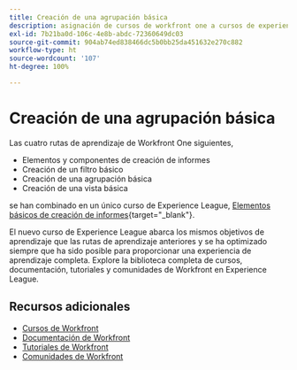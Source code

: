 ```yaml
---
title: Creación de una agrupación básica
description: asignación de cursos de workfront one a cursos de experience league
exl-id: 7b21ba0d-106c-4e8b-abdc-72360649dc03
source-git-commit: 904ab74ed838466dc5b0bb25da451632e270c882
workflow-type: ht
source-wordcount: '107'
ht-degree: 100%

---
```


# Creación de una agrupación básica

Las cuatro rutas de aprendizaje de Workfront One siguientes,

* Elementos y componentes de creación de informes
* Creación de un filtro básico
* Creación de una agrupación básica
* Creación de una vista básica

se han combinado en un único curso de Experience League, [Elementos básicos de creación de informes](https://experienceleague.adobe.com/?recommended=Workfront-U-1-2022.1.reporting){target="_blank"}.

El nuevo curso de Experience League abarca los mismos objetivos de aprendizaje que las rutas de aprendizaje anteriores y se ha optimizado siempre que ha sido posible para proporcionar una experiencia de aprendizaje completa.  Explore la biblioteca completa de cursos, documentación, tutoriales y comunidades de Workfront en Experience League.

## Recursos adicionales

* [Cursos de Workfront](https://experienceleague.adobe.com/?lang=es&amp;Solution=Workfront#courses)
* [Documentación de Workfront](https://experienceleague.adobe.com/docs/workfront.html?lang=es)
* [Tutoriales de Workfront](https://experienceleague.adobe.com/docs/workfront-learn/tutorials-workfront/home.html?lang=es)
* [Comunidades de Workfront](https://experienceleaguecommunities.adobe.com/t5/workfront/ct-p/workfront)

